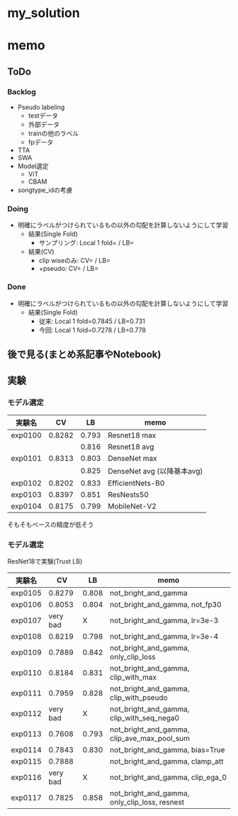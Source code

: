 # my_solution

# memo

## ToDo

### Backlog

- Pseudo labeling
  - testデータ
  - 外部データ
  - trainの他のラベル
  - fpデータ
- TTA
- SWA
- Model選定
  - ViT
  - CBAM
- songtype_idの考慮

### Doing

- 明確にラベルがつけられているもの以外の勾配を計算しないようにして学習
  - 結果(Single Fold)
    - サンプリング: Local 1 fold= / LB=
  - 結果(CV)
    - clip wiseのみ: CV= / LB=
    - +pseudo: CV= / LB=

### Done

- 明確にラベルがつけられているもの以外の勾配を計算しないようにして学習
  - 結果(Single Fold)
    - 従来: Local 1 fold=0.7845 / LB=0.731
    - 今回: Local 1 fold=0.7278 / LB=0.778

## 後で見る(まとめ系記事やNotebook)

## 実験

### モデル選定

|実験名|CV|LB|memo|
|--|--|--|--|
|exp0100|0.8282|0.793|Resnet18 max|
|||0.816|Resnet18 avg|
|exp0101|0.8313|0.803|DenseNet max|
|||0.825|DenseNet avg (以降基本avg)|
|exp0102|0.8202|0.833|EfficientNets-B0|
|exp0103|0.8397|0.851|ResNests50|
|exp0104|0.8175|0.799|MobileNet-V2|

そもそもベースの精度が低そう

### モデル選定

ResNet18で実験(Trust LB)

|実験名|CV|LB|memo|
|--|--|--|--|
|exp0105|0.8279|0.808|not_bright_and_gamma|
|exp0106|0.8053|0.804|not_bright_and_gamma, not_fp30|
|exp0107|very bad|X|not_bright_and_gamma, lr=3e-3|
|exp0108|0.8219|0.798|not_bright_and_gamma, lr=3e-4|
|exp0109|0.7889|0.842|not_bright_and_gamma, only_clip_loss|
|exp0110|0.8184|0.831|not_bright_and_gamma, clip_with_max|
|exp0111|0.7959|0.828|not_bright_and_gamma, clip_with_pseudo|
|exp0112|very bad|X|not_bright_and_gamma, clip_with_seq_nega0|
|exp0113|0.7608|0.793|not_bright_and_gamma, clip_ave_max_pool_sum|
|exp0114|0.7843|0.830|not_bright_and_gamma, bias=True|
|exp0115|0.7888||not_bright_and_gamma, clamp_att|
|exp0116|very bad|X|not_bright_and_gamma, clip_ega_0|
|exp0117|0.7825|0.858|not_bright_and_gamma, only_clip_loss, resnest|
